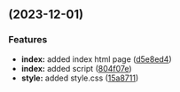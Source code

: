 ##  (2023-12-01)


### Features

* **index:** added index html page ([d5e8ed4](https://github.com/zhid0399123/headerparser/commit/d5e8ed46b5ba0c10fc055c55940a6351cbe26af4))
* **index:** added script ([804f07e](https://github.com/zhid0399123/headerparser/commit/804f07eda2d40624272e8f29b322ccb50a788a8e))
* **style:** added style.css ([15a8711](https://github.com/zhid0399123/headerparser/commit/15a87119dc0305be4e693a52b72d1449495c4297))

